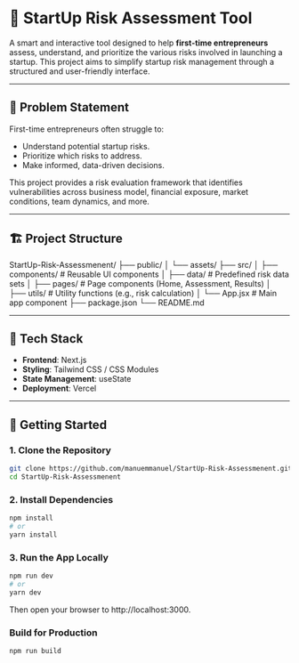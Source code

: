 # 🚀 StartUp Risk Assessment Tool

A smart and interactive tool designed to help **first-time entrepreneurs** assess, understand, and prioritize the various risks involved in launching a startup. This project aims to simplify startup risk management through a structured and user-friendly interface.

---

## 🧠 Problem Statement

First-time entrepreneurs often struggle to:
- Understand potential startup risks.
- Prioritize which risks to address.
- Make informed, data-driven decisions.

This project provides a risk evaluation framework that identifies vulnerabilities across business model, financial exposure, market conditions, team dynamics, and more.

---

## 🏗️ Project Structure

StartUp-Risk-Assessmenent/
├── public/
│ └── assets/
├── src/
│ ├── components/ # Reusable UI components
│ ├── data/ # Predefined risk data sets
│ ├── pages/ # Page components (Home, Assessment, Results)
│ ├── utils/ # Utility functions (e.g., risk calculation)
│ └── App.jsx # Main app component
├── package.json
└── README.md


---

## 🧰 Tech Stack

- **Frontend**: Next.js
- **Styling**: Tailwind CSS / CSS Modules
- **State Management**: useState
- **Deployment**: Vercel

---

## 🚀 Getting Started

### 1. Clone the Repository

```bash
git clone https://github.com/manuemmanuel/StartUp-Risk-Assessmenent.git
cd StartUp-Risk-Assessmenent
```
### 2. Install Dependencies

```bash
npm install
# or
yarn install
```
### 3. Run the App Locally

```bash
npm run dev
# or
yarn dev
```
Then open your browser to http://localhost:3000.

### Build for Production
```bash
npm run build
```


